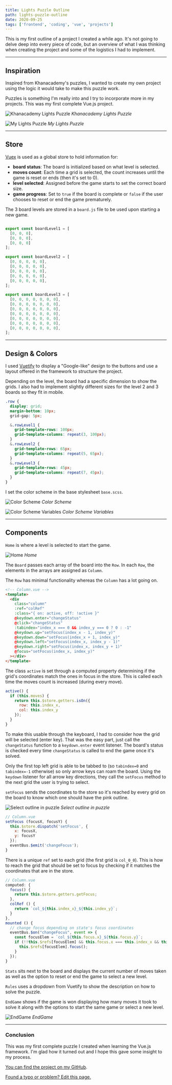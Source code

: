 ```yaml
---
title: Lights Puzzle Outline
path: lights-puzzle-outline
date: 2020-09-25
tags: ['frontend', 'coding', 'vue', 'projects']
---
```


This is my first outline of a project I created a while ago. It's not going to delve deep into every piece of code, but an overview of what I was thinking when creating the project and some of the logistics I had to implement.

---

## Inspiration

Inspired from Khanacademy's puzzles, I wanted to create my own project using the logic it would take to make this puzzle work.

Puzzles is something I'm really into and I try to incorporate more in my projects. This was my first complete Vue.js project.

![Khanacademy Lights Puzzle](./images/2020-09-25/khanacademy-puzzle.png)
_Khanacademy Lights Puzzle_


![My Lights Puzzle](./images/2020-09-25/my-puzzle.png)
_My Lights Puzzle_

---

## Store

[Vuex](https://vuex.vuejs.org/) is used as a global store to hold information for:

- **board status**: The board is initialized based on what level is selected.
- **moves count**: Each time a grid is selected, the count increases until the game is reset or ends (then it's set to 0).
- **level selected**: Assigned before the game starts to set the correct board size.
- **game progress**: Set to `true` if the board is complete or `false` if the user chooses to reset or end the game prematurely.

The 3 board levels are stored in a `board.js` file to be used upon starting a new game.

```js

export const boardLevel1 = [
  [0, 0, 0],
  [0, 0, 0],
  [0, 0, 0]
];

export const boardLevel2 = [
  [0, 0, 0, 0, 0],
  [0, 0, 0, 0, 0],
  [0, 0, 0, 0, 0],
  [0, 0, 0, 0, 0],
  [0, 0, 0, 0, 0],
];

export const boardLevel3 = [
  [0, 0, 0, 0, 0, 0, 0],
  [0, 0, 0, 0, 0, 0, 0],
  [0, 0, 0, 0, 0, 0, 0],
  [0, 0, 0, 0, 0, 0, 0],
  [0, 0, 0, 0, 0, 0, 0],
  [0, 0, 0, 0, 0, 0, 0],
  [0, 0, 0, 0, 0, 0, 0],
];
```

---

## Design & Colors

I used [Vuetify](https://vuetifyjs.com/en/) to display a "Google-like" design to the buttons and use a layout offered in the framework to structure the project.

Depending on the level, the board had a specific dimension to show the grids. I also had to implement slightly different sizes for the level 2 and 3 boards so they fit in mobile.

```scss
.row {
  display: grid;
  margin-bottom: 10px;
  grid-gap: 5px;

  &.rowLevel1 {
    grid-template-rows: 100px;
    grid-template-columns: repeat(3, 100px);
  }
  &.rowLevel2 {
    grid-template-rows: 65px;
    grid-template-columns: repeat(5, 65px);
  }
  &.rowLevel3 {
    grid-template-rows: 45px;
    grid-template-columns: repeat(7, 45px);
  }
}
```

I set the color scheme in the base stylesheet `base.scss`.

![Color Scheme](./images/2020-09-25/color-scheme-cut.png)
_Color Scheme_

![Color Scheme Variables](./images/2020-09-25/color-scheme-code.png)
_Color Scheme Variables_

---

## Components

`Home` is where a level is selected to start the game.

![Home](./images/2020-09-25/Home.png)
_Home_

The `Board` passes each array of the board into the `Row`. In each `Row`, the elements in the arrays are assigned as `Column`.

The `Row` has minimal functionality whereas the `Column` has a lot going on.

```html
<!-- Column.vue -->
<template>
  <div
    class="column"
    :ref="colRef"
    :class="{ on: active, off: !active }"
    @keydown.enter="changeStatus"
    @click="changeStatus"
    :tabindex="index_x === 0 && index_y === 0 ? 0 : -1"
    @keydown.up="setFocus(index_x - 1, index_y)"
    @keydown.down="setFocus(index_x + 1, index_y)"
    @keydown.left="setFocus(index_x, index_y - 1)"
    @keydown.right="setFocus(index_x, index_y + 1)"
    @focus="setFocus(index_x, index_y)"
  ></div>
</template>
```

The class `active` is set through a computed property determining if the grid's coordinates match the ones in focus in the store. This is called each time the moves count is increased (during every move).

```js
active() {
  if (this.moves) {
    return this.$store.getters.isOn({
      row: this.index_x,
      col: this.index_y
    });
  }
}
```

To make this usable through the keyboard, I had to consider how the grid will be selected (enter key). That was the easy part, just call the `changeStatus` function to a `keydown.enter` event listener. The board's status is checked every time `changeStatus` is called to end the game once it's solved.

Only the first top left grid is able to be tabbed to (so `tabindex=0` and `tabindex=-1` otherwise) so only arrow keys can roam the board.
Using the `keydown` listener for all arrow key directions, they call the `setFocus` method to the next grid the user is trying to select.

`setFocus` sends the coordinates to the store so it's reached by every grid on the board to know which one should have the pink outline.

![Select outline in puzzle](./images/2020-09-25/my-puzzle-select.png)
_Select outline in puzzle_

```js
// Column.vue
setFocus (focusX, focusY) {
  this.$store.dispatch('setFocus', {
    x: focusX,
    y: focusY
  });
  eventBus.$emit('changeFocus');
}
```

There is a unique `ref` set to each grid (the first grid is `col_0_0`). This is how to reach the grid that should be set to focus by checking if it matches the coordinates that are in the store.

```js
// Column.vue
computed: {
  focus() {
    return this.$store.getters.getFocus;
  },
  colRef () {
    return `col_${this.index_x}_${this.index_y}`;
  }
},
mounted () {
  // change focus depending on state's focus coordinates
  eventBus.$on("changeFocus", event => {
    const focusElem = `col_${this.focus.x}_${this.focus.y}`;
    if (!!this.$refs[focusElem] && this.focus.x === this.index_x && this.focus.y === this.index_y) {
      this.$refs[focusElem].focus();
    }
  });
}
```

`Stats` sits next to the board and displays the current number of moves taken as well as the option to reset or end the game to select a new level.

`Rules` uses a dropdown from Vuetify to show the description on how to solve the puzzle.

`EndGame` shows if the game is won displaying how many moves it took to solve it along with the options to start the same game or select a new level.

![EndGame](./images/2020-09-25/EndGame.png)
_EndGame_

---

### Conclusion

This was my first complete puzzle I created when learning the Vue.js framework. I'm glad how it turned out and I hope this gave some insight to my process.

[You can find the project on my GitHub](https://github.com/Dana94/lights-puzzle).

[Found a typo or problem? Edit this page.](https://github.com/Dana94/website/blob/master/blog/2020-09-25-lights-puzzle-outline.md)
